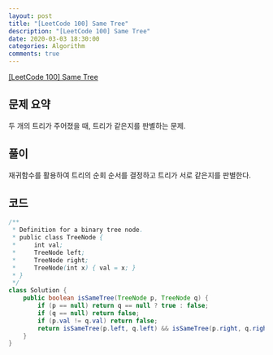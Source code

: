 ```yaml
---
layout: post
title: "[LeetCode 100] Same Tree"
description: "[LeetCode 100] Same Tree"
date: 2020-03-03 18:30:00
categories: Algorithm
comments: true
---
```

[[LeetCode 100] Same Tree](https://leetcode.com/problems/same-tree/)

## 문제 요약

두 개의 트리가 주어졌을 때, 트리가 같은지를 판별하는 문제.

## 풀이

재귀함수를 활용하여 트리의 순회 순서를 결정하고 트리가 서로 같은지를 판별한다.

## 코드

```Java
/**
 * Definition for a binary tree node.
 * public class TreeNode {
 *     int val;
 *     TreeNode left;
 *     TreeNode right;
 *     TreeNode(int x) { val = x; }
 * }
 */
class Solution {
    public boolean isSameTree(TreeNode p, TreeNode q) {
        if (p == null) return q == null ? true : false;
        if (q == null) return false;
        if (p.val != q.val) return false;
        return isSameTree(p.left, q.left) && isSameTree(p.right, q.right);
    }
}
```